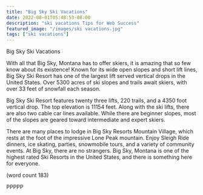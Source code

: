 ```yaml
---
title: "Big Sky Ski Vacations"
date: 2022-08-01T05:48:53-08:00
description: "ski vacations Tips for Web Success"
featured_image: "/images/ski vacations.jpg"
tags: ["ski vacations"]
---
```


Big Sky Ski Vacations

With all that Big Sky, Montana has to offer skiers, it 
is amazing that so few know about its existence! 
Known for its wide open slopes and short lift lines, 
Big Sky Ski Resort has one of the largest lift served 
vertical drops in the United States. Over 5300 acres 
of ski slopes and trails await skiers, with over 33 feet 
of snowfall each season.

Big Sky Ski Resort features twenty three lifts, 220 
trails, and a 4350 foot vertical drop. The top elevation 
is 11154 feet. Along with the ski lifts, there are also 
two cable car lines available. While there are 
beginner slopes, most of the slopes are geared 
toward intermediate and expert skiers. 

There are many places to lodge in Big Sky Resorts 
Mountain Village, which rests at the foot of the 
impressive Lone Peak mountain. Enjoy Sleigh Ride 
dinners, ice skating, parties, snowmobile tours, and 
a variety of community events. At Big Sky, there are 
no strangers. Big Sky, Montana is one of the highest 
rated Ski Resorts in the United States, and there is 
something here for everyone.

(word count 183)

PPPPP





